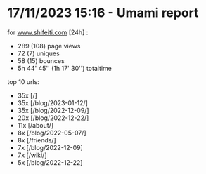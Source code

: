# 17/11/2023 15:16 - Umami report
for www.shifeiti.com [24h] :

 - 289 (108) page views
 - 72 (7) uniques
 - 58 (15) bounces
 - 5h 44' 45'' (1h 17' 30'') totaltime


top 10 urls:
 - 35x [/]
 - 35x [/blog/2023-01-12/]
 - 35x [/blog/2022-12-09/]
 - 20x [/blog/2022-12-22/]
 - 11x [/about/]
 - 8x [/blog/2022-05-07/]
 - 8x [/friends/]
 - 7x [/blog/2022-12-09]
 - 7x [/wiki/]
 - 5x [/blog/2022-12-22]



